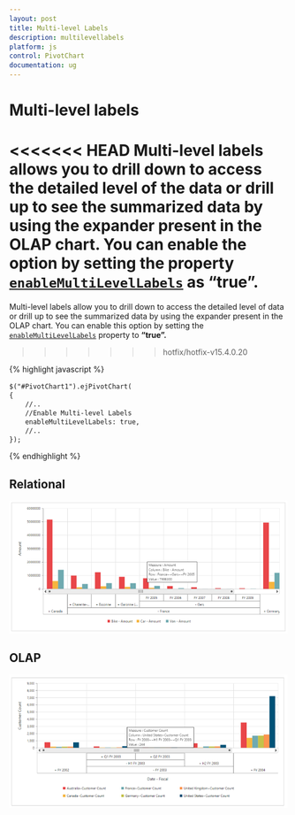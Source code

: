 ```yaml
---
layout: post
title: Multi-level Labels
description: multilevellabels
platform: js
control: PivotChart
documentation: ug
---
```


# Multi-level labels

<<<<<<< HEAD
Multi-level labels allows you to drill down to access the detailed level of the data or drill up to see the summarized data by using the expander present in the OLAP chart. You can enable the option by setting the property [`enableMultiLevelLabels`](/api/js/ejchart#members:enablemultilevellabels) as **“true”.**
=======
Multi-level labels allow you to drill down to access the detailed level of data or drill up to see the summarized data by using the expander present in the OLAP chart. You can enable this option by setting the [`enableMultiLevelLabels`](/api/js/ejchart#members:enableMultiLevelLabels) property to **“true”.**
>>>>>>> hotfix/hotfix-v15.4.0.20

{% highlight javascript %}

    $("#PivotChart1").ejPivotChart(
    {
        //..
        //Enable Multi-level Labels
        enableMultiLevelLabels: true,
        //..
    });
{% endhighlight %}


## Relational

![](MultiLevelLabels_images/relational.png)

## OLAP

![](MultiLevelLabels_images/olap.png)

